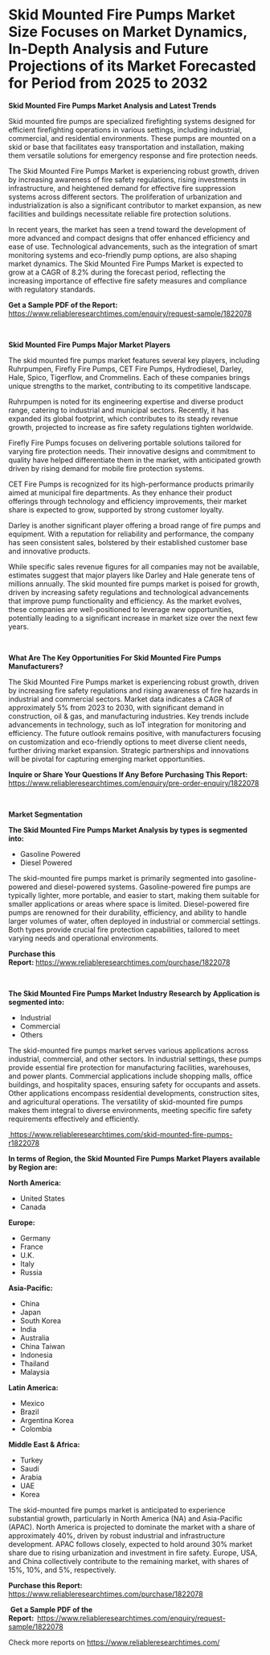 <p><h1>Skid Mounted Fire Pumps Market Size Focuses on Market Dynamics, In-Depth Analysis and Future Projections of its Market Forecasted for Period from 2025 to 2032</h1></p><p><strong>Skid Mounted Fire Pumps Market Analysis and Latest Trends</strong></p>
<p><p>Skid mounted fire pumps are specialized firefighting systems designed for efficient firefighting operations in various settings, including industrial, commercial, and residential environments. These pumps are mounted on a skid or base that facilitates easy transportation and installation, making them versatile solutions for emergency response and fire protection needs.</p><p>The Skid Mounted Fire Pumps Market is experiencing robust growth, driven by increasing awareness of fire safety regulations, rising investments in infrastructure, and heightened demand for effective fire suppression systems across different sectors. The proliferation of urbanization and industrialization is also a significant contributor to market expansion, as new facilities and buildings necessitate reliable fire protection solutions.</p><p>In recent years, the market has seen a trend toward the development of more advanced and compact designs that offer enhanced efficiency and ease of use. Technological advancements, such as the integration of smart monitoring systems and eco-friendly pump options, are also shaping market dynamics. The Skid Mounted Fire Pumps Market is expected to grow at a CAGR of 8.2% during the forecast period, reflecting the increasing importance of effective fire safety measures and compliance with regulatory standards.</p></p>
<p><strong>Get a Sample PDF of the Report:&nbsp;</strong> <a href="https://www.reliableresearchtimes.com/enquiry/request-sample/1822078?utm_campaign=3444&utm_medium=2&utm_source=Github&utm_content=ia&utm_term=09042025&utm_id=skid-mounted-fire-pumps">https://www.reliableresearchtimes.com/enquiry/request-sample/1822078</a></p>
<p>&nbsp;</p>
<p><strong>Skid Mounted Fire Pumps Major Market Players</strong></p>
<p><p>The skid mounted fire pumps market features several key players, including Ruhrpumpen, Firefly Fire Pumps, CET Fire Pumps, Hydrodiesel, Darley, Hale, Spico, Tigerflow, and Crommelins. Each of these companies brings unique strengths to the market, contributing to its competitive landscape.</p><p>Ruhrpumpen is noted for its engineering expertise and diverse product range, catering to industrial and municipal sectors. Recently, it has expanded its global footprint, which contributes to its steady revenue growth, projected to increase as fire safety regulations tighten worldwide.</p><p>Firefly Fire Pumps focuses on delivering portable solutions tailored for varying fire protection needs. Their innovative designs and commitment to quality have helped differentiate them in the market, with anticipated growth driven by rising demand for mobile fire protection systems.</p><p>CET Fire Pumps is recognized for its high-performance products primarily aimed at municipal fire departments. As they enhance their product offerings through technology and efficiency improvements, their market share is expected to grow, supported by strong customer loyalty.</p><p>Darley is another significant player offering a broad range of fire pumps and equipment. With a reputation for reliability and performance, the company has seen consistent sales, bolstered by their established customer base and innovative products. </p><p>While specific sales revenue figures for all companies may not be available, estimates suggest that major players like Darley and Hale generate tens of millions annually. The skid mounted fire pumps market is poised for growth, driven by increasing safety regulations and technological advancements that improve pump functionality and efficiency. As the market evolves, these companies are well-positioned to leverage new opportunities, potentially leading to a significant increase in market size over the next few years.</p></p>
<p>&nbsp;</p>
<p><strong>What Are The Key Opportunities For Skid Mounted Fire Pumps Manufacturers?</strong></p>
<p><p>The Skid Mounted Fire Pumps market is experiencing robust growth, driven by increasing fire safety regulations and rising awareness of fire hazards in industrial and commercial sectors. Market data indicates a CAGR of approximately 5% from 2023 to 2030, with significant demand in construction, oil & gas, and manufacturing industries. Key trends include advancements in technology, such as IoT integration for monitoring and efficiency. The future outlook remains positive, with manufacturers focusing on customization and eco-friendly options to meet diverse client needs, further driving market expansion. Strategic partnerships and innovations will be pivotal for capturing emerging market opportunities.</p></p>
<p><strong>Inquire or Share Your Questions If Any Before Purchasing This Report:</strong> <a href="https://www.reliableresearchtimes.com/enquiry/pre-order-enquiry/1822078?utm_campaign=3444&utm_medium=2&utm_source=Github&utm_content=ia&utm_term=09042025&utm_id=skid-mounted-fire-pumps">https://www.reliableresearchtimes.com/enquiry/pre-order-enquiry/1822078</a></p>
<p>&nbsp;</p>
<p><strong>Market Segmentation</strong></p>
<p><strong>The Skid Mounted Fire Pumps Market Analysis by types is segmented into:</strong></p>
<p><ul><li>Gasoline Powered</li><li>Diesel Powered</li></ul></p>
<p><p>The skid-mounted fire pumps market is primarily segmented into gasoline-powered and diesel-powered systems. Gasoline-powered fire pumps are typically lighter, more portable, and easier to start, making them suitable for smaller applications or areas where space is limited. Diesel-powered fire pumps are renowned for their durability, efficiency, and ability to handle larger volumes of water, often deployed in industrial or commercial settings. Both types provide crucial fire protection capabilities, tailored to meet varying needs and operational environments.</p></p>
<p><strong>Purchase this Report:&nbsp;</strong><a href="https://www.reliableresearchtimes.com/purchase/1822078?utm_campaign=3444&utm_medium=2&utm_source=Github&utm_content=ia&utm_term=09042025&utm_id=skid-mounted-fire-pumps">https://www.reliableresearchtimes.com/purchase/1822078</a></p>
<p>&nbsp;</p>
<p><strong>The Skid Mounted Fire Pumps Market Industry Research by Application is segmented into:</strong></p>
<p><ul><li>Industrial</li><li>Commercial</li><li>Others</li></ul></p>
<p><p>The skid-mounted fire pumps market serves various applications across industrial, commercial, and other sectors. In industrial settings, these pumps provide essential fire protection for manufacturing facilities, warehouses, and power plants. Commercial applications include shopping malls, office buildings, and hospitality spaces, ensuring safety for occupants and assets. Other applications encompass residential developments, construction sites, and agricultural operations. The versatility of skid-mounted fire pumps makes them integral to diverse environments, meeting specific fire safety requirements effectively and efficiently.</p></p>
<p><a href="https://www.reliableresearchtimes.com/skid-mounted-fire-pumps-r1822078?utm_campaign=3444&utm_medium=2&utm_source=Github&utm_content=ia&utm_term=09042025&utm_id=skid-mounted-fire-pumps">&nbsp;https://www.reliableresearchtimes.com/skid-mounted-fire-pumps-r1822078</a></p>
<p><strong>In terms of Region, the Skid Mounted Fire Pumps Market Players available by Region are:</strong></p>
<p>
    <p> <strong> North America: </strong>
        <ul>
            <li>United States</li>
            <li>Canada</li>
        </ul>
        </p> 
    <p> <strong> Europe: </strong>
        <ul>
            <li>Germany</li>
            <li>France</li>
            <li>U.K.</li>
            <li>Italy</li>
            <li>Russia</li>
        </ul>
        </p> 
    <p> <strong> Asia-Pacific: </strong>
        <ul>
            <li>China</li>
            <li>Japan</li>
            <li>South Korea</li>
            <li>India</li>
            <li>Australia</li>
            <li>China Taiwan</li>
            <li>Indonesia</li>
            <li>Thailand</li>
            <li>Malaysia</li>
        </ul>
        </p> 
    <p> <strong> Latin America: </strong>
        <ul>
            <li>Mexico</li>
            <li>Brazil</li>
            <li>Argentina Korea</li>
            <li>Colombia</li>
        </ul>
        </p> 
    <p> <strong> Middle East & Africa: </strong>
        <ul>
            <li>Turkey</li>
            <li>Saudi</li>
            <li>Arabia</li>
            <li>UAE</li>
            <li>Korea</li>
        </ul>
    </p>
    </p>
<p><p>The skid-mounted fire pumps market is anticipated to experience substantial growth, particularly in North America (NA) and Asia-Pacific (APAC). North America is projected to dominate the market with a share of approximately 40%, driven by robust industrial and infrastructure development. APAC follows closely, expected to hold around 30% market share due to rising urbanization and investment in fire safety. Europe, USA, and China collectively contribute to the remaining market, with shares of 15%, 10%, and 5%, respectively.</p></p>
<p><strong>Purchase this Report: </strong><a href="https://www.reliableresearchtimes.com/purchase/1822078?utm_campaign=3444&utm_medium=2&utm_source=Github&utm_content=ia&utm_term=09042025&utm_id=skid-mounted-fire-pumps">https://www.reliableresearchtimes.com/purchase/1822078</a></p>
<p>&nbsp;<strong>Get a Sample PDF of the Report:&nbsp;&nbsp;</strong><a href="https://www.reliableresearchtimes.com/enquiry/request-sample/1822078?utm_campaign=3444&utm_medium=2&utm_source=Github&utm_content=ia&utm_term=09042025&utm_id=skid-mounted-fire-pumps">https://www.reliableresearchtimes.com/enquiry/request-sample/1822078</a></p>
<p><strong></strong></p>
<p>Check more reports on <a href="https://www.reliableresearchtimes.com/?utm_campaign=3444&utm_medium=2&utm_source=Github&utm_content=ia&utm_term=09042025&utm_id=skid-mounted-fire-pumps">https://www.reliableresearchtimes.com/</a></p>
